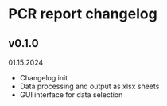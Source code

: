 # PCR report changelog

## v0.1.0

01.15.2024

- Changelog init
- Data processing and output as xlsx sheets
- GUI interface for data selection
